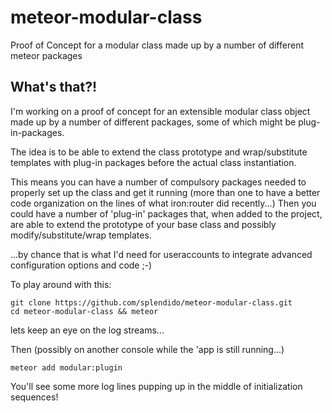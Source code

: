 meteor-modular-class
====================

Proof of Concept for a modular class made up by a number of different meteor packages


## What's that?!

I'm working on a proof of concept for an extensible modular class object made up by a number of different packages, some of which might be plug-in-packages.

The idea is to be able to extend the class prototype and wrap/substitute templates with plug-in packages before the actual class instantiation.

This means you can have a number of compulsory packages needed to properly set up the class and get it running (more than one to have a better code organization on the lines of what iron:router did recently...)
Then you could have a number of 'plug-in' packages that, when added to the project, are able to extend the prototype of your base class and possibly modify/substitute/wrap templates.

...by chance that is what I'd need for useraccounts to integrate advanced configuration options and code ;-)


To play around with this:

```shell
git clone https://github.com/splendido/meteor-modular-class.git
cd meteor-modular-class && meteor
```

lets keep an eye on the log streams...

Then (possibly on another console while the 'app is still running...)

```shell
meteor add modular:plugin
```

You'll see some more log lines pupping up in the middle of initialization sequences!
